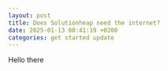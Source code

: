 ```yaml
---
layout: post
title: Does Solutionheap need the internet?
date: 2025-01-13 00:41:19 +0200
categories: get started update
---
```

Hello there